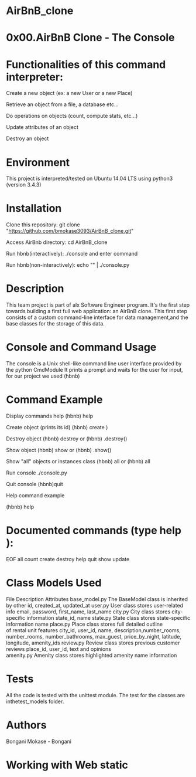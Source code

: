 # AirBnB_clone

# 0x00.AirBnB Clone - The Console
# Functionalities of this command interpreter:
Create a new object (ex: a new User or a new Place)

Retrieve an object from a file, a database etc...

Do operations on objects (count, compute stats, etc...)

Update attributes of an object

Destroy an object

# Environment
This project is interpreted/tested on Ubuntu 14.04 LTS using python3 (version 3.4.3)

# Installation
Clone this repository: git clone "https://github.com/bmokase3093/AirBnB_clone.git"

Access AirBnb directory: cd AirBnB_clone

Run hbnb(interactively): ./console and enter command

Run hbnb(non-interactively): echo "" | ./console.py

# Description
This team project is part of alx Software Engineer program. It's the first step towards building a first full web application: an AirBnB clone. This first step consists of a custom command-line interface for data management,and the base classes for the storage of this data.

# Console and Command Usage
The console is a Unix shell-like command line user interface provided by the python CmdModule It prints a prompt and waits for the user for input, for our project we used (hbnb)

# Command	Example
Display commands help	(hbnb) help

Create object (prints its id)	(hbnb) create )

Destroy object	(hbnb) destroy or (hbnb) .destroy()

Show object	(hbnb) show or (hbnb) .show()

Show "all" objects or instances class	(hbnb) all or (hbnb) all

Run console	./console.py

Quit console	(hbnb)quit

Help command example

(hbnb) help

# Documented commands (type help ):
EOF all count create destroy help quit show update

# Class Models Used
File	Description	Attributes
base_model.py	The BaseModel class is inherited by other	id, created_at, updated_at
user.py	User class stores user-related info	email, password, first_name, last_name
city.py	City class stores city-specific information	state_id, name
state.py	State class stores state-specific information	name
place.py	Place class stores full detailed outline	
of rental unit features	city_id, user_id, name, description,number_rooms,
number_rooms, number_bathrooms, max_guest,
price_by_night, latitude, longitude, amenity_ids
review.py	Review class stores previous customer reviews	place_id, user_id, text
and opinions	
amenity.py	Amenity class stores highlighted amenity	name
information	
# Tests
All the code is tested with the unittest module. The test for the classes are inthetest_models folder.

# Authors
Bongani Mokase - Bongani
# Working with Web static
